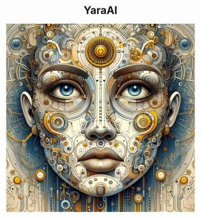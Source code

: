 <center>

# YaraAI

</center>

![YaraAI](https://github.com/YassineNefzi/YaraAI/blob/main/Yara%20Image.jfif)

